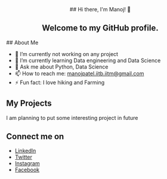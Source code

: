 <div align="center">
## Hi there, I'm Manoj! 👋

## Welcome to my GitHub profile.
</div>
## About Me

- 🔭 I’m currently not working on any project
- 🌱 I’m currently learning Data engineering and Data Science
- 💬 Ask me about Python, Data Science
- 📫 How to reach me: [manojpatel.iitb.iitm@gmail.com](mailto:manojpatel.iitb.iitm@gmail.com)
- ⚡ Fun fact: I love hiking and Farming

## My Projects
I am planning to put some interesting project in future

## Connect me on
- [LinkedIn](https://www.linkedin.com/in/manoj-kumar-patel-524b49243/)
- [Twitter](https://x.com/manoj59805)
- [Instagram](https://www.instagram.com/manoj_ai_ml/)
- [Facebook](https://www.facebook.com/profile.php?id=100004115746489)
